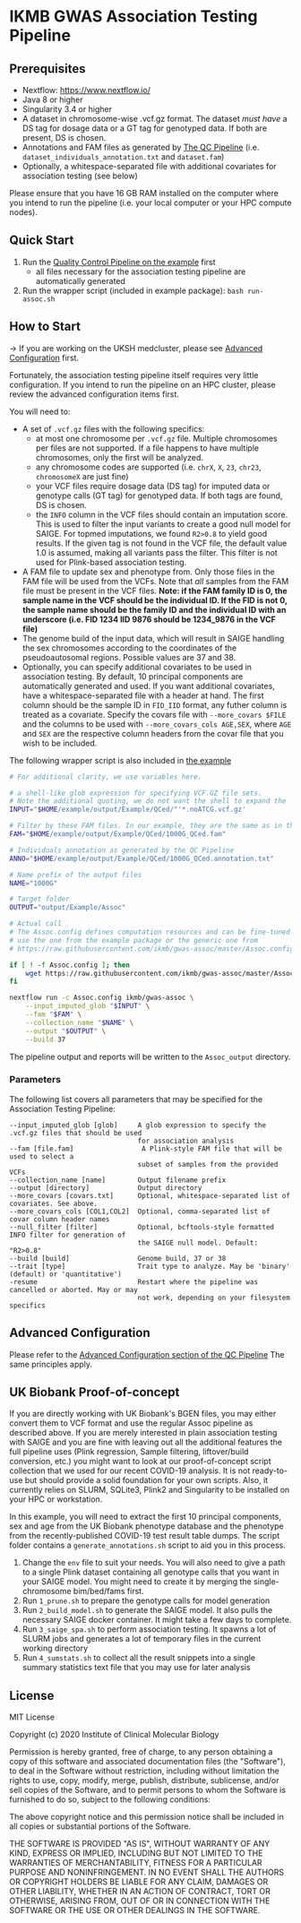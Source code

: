 # IKMB GWAS Association Testing Pipeline

## Prerequisites
- Nextflow: https://www.nextflow.io/
- Java 8 or higher
- Singularity 3.4 or higher
- A dataset in chromosome-wise .vcf.gz format. The dataset *must have* a DS tag for dosage data or a GT tag for genotyped data. If both are present, DS is chosen. 
- Annotations and FAM files as generated by [The QC Pipeline](https://github.com/ikmb/gwas-qc/) (i.e. `dataset_individuals_annotation.txt` and `dataset.fam`)
- Optionally, a whitespace-separated file with additional covariates for association testing (see below)

Please ensure that you have 16 GB RAM installed on the computer where you intend to run the pipeline (i.e. your local computer or your HPC compute nodes).

## Quick Start

1. Run the [Quality Control Pipeline on the example](https://github.com/ikmb/gwas-qc/blob/master/Readme.md#quick-start) first
    - all files necessary for the association testing pipeline are automatically generated
2. Run the wrapper script (included in example package): `bash run-assoc.sh`


## How to Start

→ If you are working on the UKSH medcluster, please see [Advanced Configuration](https://github.com/ikmb/gwas-qc/#uksh-medcluster-configuration) first.

Fortunately, the association testing pipeline itself requires very little configuration. If you intend to run the pipeline on an HPC cluster, please review the advanced configuration items first.

You will need to:
- A set of `.vcf.gz` files with the following specifics:
    - at most one chromosome per `.vcf.gz` file. Multiple chromosomes per files are not supported. If a file happens to have multiple chromosomes, only the first will be analyzed.
    - any chromosome codes are supported (i.e. `chrX`, `X`, `23`, `chr23`, `chromosomeX` are just fine)
    - your VCF files require dosage data (DS tag) for imputed data or genotype calls (GT tag) for genotyped data. If both tags are found, DS is chosen.
    - the `INFO` column in the VCF files should contain an imputation score. This is used to filter the input variants to create a good null model for SAIGE. For topmed imputations, we found `R2>0.8` to yield good results. If the given tag is not found in the VCF file, the default value 1.0 is assumed, making all variants pass the filter. This filter is not used for Plink-based association testing. 
- A FAM file to update sex and phenotype from. Only those files in the FAM file will be used from the VCFs. Note that *all* samples from the FAM file must be present in the VCF files. **Note: if the FAM family ID is 0, the sample name in the VCF should be the individual ID. If the FID is not 0, the sample name should be the family ID and the individual ID with an underscore (i.e. FID 1234 IID 9876 should be 1234_9876 in the VCF file)**
- The genome build of the input data, which will result in SAIGE handling the sex chromosomes according to the coordinates of the pseudoautosomal regions. Possible values are 37 and 38.
- Optionally, you can specify additional covariates to be used in association testing. By default, 10 principal components are automatically generated and used. If you want additional covariates, have a whitespace-separated file with a header at hand. The first column should be the sample ID in `FID_IID` format, any futher column is treated as a covariate. Specify the covars file with `--more_covars $FILE` and the columns to be used with `--more_covars_cols AGE,SEX`, where `AGE` and `SEX` are the respective column headers from the covar file that you wish to be included.

The following wrapper script is also included in [the example](https://github.com/ikmb/gwas-qc/blob/master/Readme.md#quick-start)
```bash
# For additional clarity, we use variables here.

# a shell-like glob expression for specifying VCF.GZ file sets.
# Note the additional quoting, we do not want the shell to expand the '*'
INPUT="$HOME/example/output/Example/QCed/"'*.noATCG.vcf.gz'

# Filter by these FAM files. In our example, they are the same as in the VCF
FAM="$HOME/example/output/Example/QCed/1000G_QCed.fam"

# Individuals annotation as generated by the QC Pipeline
ANNO="$HOME/example/output/Example/QCed/1000G_QCed.annotation.txt"

# Name prefix of the output files
NAME="1000G"

# Target folder
OUTPUT="output/Example/Assoc"

# Actual call
# The Assoc.config defines computation resources and can be fine-tuned if necessary. You can
# use the one from the example package or the generic one from 
# https://raw.githubusercontent.com/ikmb/gwas-assoc/master/Assoc.config

if [ ! -f Assoc.config ]; then
    wget https://raw.githubusercontent.com/ikmb/gwas-assoc/master/Assoc.config
fi

nextflow run -c Assoc.config ikmb/gwas-assoc \
    --input_imputed_glob "$INPUT" \
    --fam "$FAM" \
    --collection_name "$NAME" \
    --output "$OUTPUT" \
    --build 37
```

The pipeline output and reports will be written to the ```Assoc_output``` directory.

### Parameters

The following list covers all parameters that may be specified for the Association Testing Pipeline:

```
--input_imputed_glob [glob]     A glob expression to specify the .vcf.gz files that should be used
                                for association analysis
--fam [file.fam]                 A Plink-style FAM file that will be used to select a
                                subset of samples from the provided VCFs
--collection_name [name]        Output filename prefix
--output [directory]            Output directory
--more_covars [covars.txt]      Optional, whitespace-separated list of covariates. See above.
--more_covars_cols [COL1,COL2]  Optional, comma-separated list of covar column header names
--null_filter [filter]          Optional, bcftools-style formatted INFO filter for generation of
                                the SAIGE null model. Default: "R2>0.8"
--build [build]                 Genome build, 37 or 38
--trait [type]                  Trait type to analyze. May be 'binary' (default) or 'quantitative')
-resume                         Restart where the pipeline was cancelled or aborted. May or may
                                not work, depending on your filesystem specifics
```

## Advanced Configuration
Please refer to the [Advanced Configuration section of the QC Pipeline](https://github.com/ikmb/gwas-qc/#advanced-configuration) The same principles apply.

## UK Biobank Proof-of-concept
If you are directly working with UK Biobank's BGEN files, you may either convert them to VCF format and use the regular Assoc pipeline as described above. If you are merely interested in plain association testing with SAIGE and you are fine with leaving out all the additional features the full pipeline uses (Plink regression, Sample filtering, liftover/build conversion, etc.) you might want to look at our proof-of-concept script collection that we used for our recent COVID-19 analysis. It is not ready-to-use but should provide a solid foundation for your own scripts. Also, it currently relies on SLURM, SQLite3, Plink2 and Singularity to be installed on your HPC or workstation.

In this example, you will need to extract the first 10 principal components, sex and age from the UK Biobank phenotype database and the phenotype from the recently-published COVID-19 test result table dumps. The script folder contains a `generate_annotations.sh` script to aid you in this process.

1. Change the `env` file to suit your needs. You will also need to give a path to a single Plink dataset containing all genotype calls that you want in your SAIGE model. You might need to create it by merging the single-chromosome bim/bed/fams first.
2. Run `1_prune.sh` to prepare the genotype calls for model generation
3. Run `2_build_model.sh` to generate the SAIGE model. It also pulls the necessary SAIGE docker container. It might take a few days to complete.
4. Run `3_saige_spa.sh` to perform association testing. It spawns a lot of SLURM jobs and generates a lot of temporary files in the current working directory
5. Run `4_sumstats.sh` to collect all the result snippets into a single summary statistics text file that you may use for later analysis

## License
MIT License

Copyright (c) 2020 Institute of Clinical Molecular Biology

Permission is hereby granted, free of charge, to any person obtaining a copy
of this software and associated documentation files (the "Software"), to deal
in the Software without restriction, including without limitation the rights
to use, copy, modify, merge, publish, distribute, sublicense, and/or sell
copies of the Software, and to permit persons to whom the Software is
furnished to do so, subject to the following conditions:

The above copyright notice and this permission notice shall be included in all
copies or substantial portions of the Software.

THE SOFTWARE IS PROVIDED "AS IS", WITHOUT WARRANTY OF ANY KIND, EXPRESS OR
IMPLIED, INCLUDING BUT NOT LIMITED TO THE WARRANTIES OF MERCHANTABILITY,
FITNESS FOR A PARTICULAR PURPOSE AND NONINFRINGEMENT. IN NO EVENT SHALL THE
AUTHORS OR COPYRIGHT HOLDERS BE LIABLE FOR ANY CLAIM, DAMAGES OR OTHER
LIABILITY, WHETHER IN AN ACTION OF CONTRACT, TORT OR OTHERWISE, ARISING FROM,
OUT OF OR IN CONNECTION WITH THE SOFTWARE OR THE USE OR OTHER DEALINGS IN THE
SOFTWARE.

